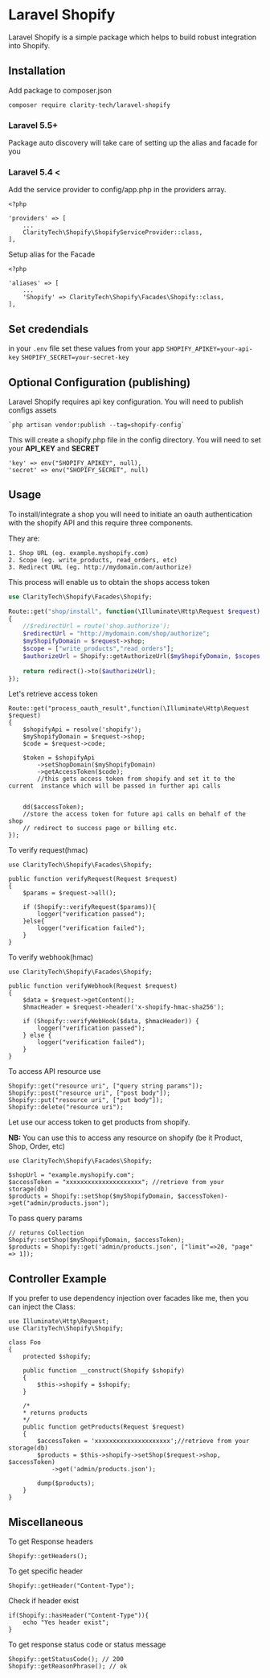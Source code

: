 # Laravel Shopify

Laravel Shopify is a simple package which helps to build robust integration into Shopify.

## Installation

Add package to composer.json

    composer require clarity-tech/laravel-shopify

### Laravel 5.5+

Package auto discovery will take care of setting up the alias and facade for you


### Laravel 5.4 <

Add the service provider to config/app.php in the providers array.

```php5
<?php

'providers' => [
    ...
    ClarityTech\Shopify\ShopifyServiceProvider::class,
],
```


Setup alias for the Facade

```php5
<?php

'aliases' => [
    ...
    'Shopify' => ClarityTech\Shopify\Facades\Shopify::class,
],
```

## Set credendials

in your `.env` file set these values from your app
`SHOPIFY_APIKEY=your-api-key`
`SHOPIFY_SECRET=your-secret-key`

## Optional Configuration (publishing)

Laravel Shopify requires api key configuration. You will need to publish configs assets

    `php artisan vendor:publish --tag=shopify-config`

This will create a shopify.php file in the config directory. You will need to set your **API_KEY** and **SECRET**
```
'key' => env("SHOPIFY_APIKEY", null),
'secret' => env("SHOPIFY_SECRET", null)
```

## Usage

To install/integrate a shop you will need to initiate an oauth authentication with the shopify API and this require three components.

They are:

    1. Shop URL (eg. example.myshopify.com)
    2. Scope (eg. write_products, read_orders, etc)
    3. Redirect URL (eg. http://mydomain.com/authorize)

This process will enable us to obtain the shops access token

```php
use ClarityTech\Shopify\Facades\Shopify;

Route::get("shop/install", function(\Illuminate\Http\Request $request)
{
    //$redirectUrl = route('shop.authorize');
    $redirectUrl = "http://mydomain.com/shop/authorize";
    $myShopifyDomain = $request->shop;
    $scope = ["write_products","read_orders"];
    $authorizeUrl = Shopify::getAuthorizeUrl($myShopifyDomain, $scopes, $redirectUrl);
    
    return redirect()->to($authorizeUrl);
});
```

Let's retrieve access token

```php5
Route::get("process_oauth_result",function(\Illuminate\Http\Request $request)
{
    $shopifyApi = resolve('shopify');
    $myShopifyDomain = $request->shop;
    $code = $request->code;

    $token = $shopifyApi
        ->setShopDomain($myShopifyDomain)
        ->getAccessToken($code);
        //this gets access token from shopify and set it to the current  instance which will be passed in further api calls


    dd($accessToken);
    //store the access token for future api calls on behalf of the shop    
    // redirect to success page or billing etc.
});
```

To verify request(hmac)

```php5
use ClarityTech\Shopify\Facades\Shopify;

public function verifyRequest(Request $request)
{
    $params = $request->all();

    if (Shopify::verifyRequest($params)){
        logger("verification passed");
    }else{
        logger("verification failed");
    }
}

```

To verify webhook(hmac)

```php5
use ClarityTech\Shopify\Facades\Shopify;

public function verifyWebhook(Request $request)
{
    $data = $request->getContent();
    $hmacHeader = $request->header('x-shopify-hmac-sha256');

    if (Shopify::verifyWebHook($data, $hmacHeader)) {
        logger("verification passed");
    } else {
        logger("verification failed");
    }
}

```

To access API resource use

```php5
Shopify::get("resource uri", ["query string params"]);
Shopify::post("resource uri", ["post body"]);
Shopify::put("resource uri", ["put body"]);
Shopify::delete("resource uri");
```

Let use our access token to get products from shopify.

**NB:** You can use this to access any resource on shopify (be it Product, Shop, Order, etc)

```php5
use ClarityTech\Shopify\Facades\Shopify;

$shopUrl = "example.myshopify.com";
$accessToken = "xxxxxxxxxxxxxxxxxxxxx"; //retrieve from your storage(db)
$products = Shopify::setShop($myShopifyDomain, $accessToken)->get("admin/products.json");
```

To pass query params

```php5
// returns Collection
Shopify::setShop($myShopifyDomain, $accessToken);
$products = Shopify::get('admin/products.json', ["limit"=>20, "page" => 1]);
```

## Controller Example

If you prefer to use dependency injection over facades like me, then you can inject the Class:

```php5
use Illuminate\Http\Request;
use ClarityTech\Shopify\Shopify;

class Foo
{
    protected $shopify;

    public function __construct(Shopify $shopify)
    {
        $this->shopify = $shopify;
    }

    /*
    * returns products
    */
    public function getProducts(Request $request)
    {
        $accessToken = 'xxxxxxxxxxxxxxxxxxxxx';//retrieve from your storage(db)
        $products = $this->shopify->setShop($request->shop, $accessToken)
            ->get('admin/products.json');

        dump($products);
    }
}
```

## Miscellaneous

To get Response headers

```php5
Shopify::getHeaders();
```

To get specific header
```php5
Shopify::getHeader("Content-Type");
```

Check if header exist
```php5
if(Shopify::hasHeader("Content-Type")){
    echo "Yes header exist";
}
```

To get response status code or status message
```php5
Shopify::getStatusCode(); // 200
Shopify::getReasonPhrase(); // ok
```














